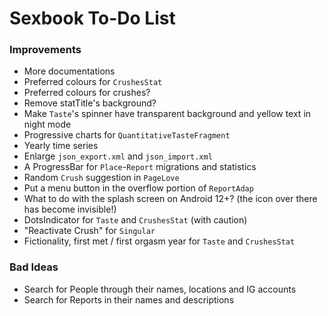 # Sexbook To-Do List

### Improvements

* More documentations
* Preferred colours for `CrushesStat`
* Preferred colours for crushes?
* Remove statTitle's background?
* Make `Taste`'s spinner have transparent background and yellow text in night mode
* Progressive charts for `QuantitativeTasteFragment`
* Yearly time series
* Enlarge `json_export.xml` and `json_import.xml`
* A ProgressBar for `Place`-`Report` migrations and statistics
* Random `Crush` suggestion in `PageLove`
* Put a menu button in the overflow portion of `ReportAdap`
* What to do with the splash screen on Android 12+? (the icon over there has become invisible!)
* DotsIndicator for `Taste` and `CrushesStat` (with caution)
* "Reactivate Crush" for `Singular`
* Fictionality, first met / first orgasm year for `Taste` and `CrushesStat`

### Bad Ideas

* Search for People through their names, locations and IG accounts
* Search for Reports in their names and descriptions
